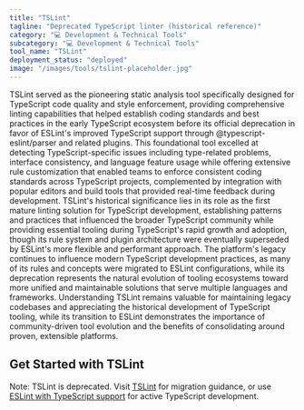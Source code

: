 ```yaml
---
title: "TSLint"
tagline: "Deprecated TypeScript linter (historical reference)"
category: "💻 Development & Technical Tools"
subcategory: "💻 Development & Technical Tools"
tool_name: "TSLint"
deployment_status: "deployed"
image: "/images/tools/tslint-placeholder.jpg"
---
```

TSLint served as the pioneering static analysis tool specifically designed for TypeScript code quality and style enforcement, providing comprehensive linting capabilities that helped establish coding standards and best practices in the early TypeScript ecosystem before its official deprecation in favor of ESLint's improved TypeScript support through @typescript-eslint/parser and related plugins. This foundational tool excelled at detecting TypeScript-specific issues including type-related problems, interface consistency, and language feature usage while offering extensive rule customization that enabled teams to enforce consistent coding standards across TypeScript projects, complemented by integration with popular editors and build tools that provided real-time feedback during development. TSLint's historical significance lies in its role as the first mature linting solution for TypeScript development, establishing patterns and practices that influenced the broader TypeScript community while providing essential tooling during TypeScript's rapid growth and adoption, though its rule system and plugin architecture were eventually superseded by ESLint's more flexible and performant approach. The platform's legacy continues to influence modern TypeScript development practices, as many of its rules and concepts were migrated to ESLint configurations, while its deprecation represents the natural evolution of tooling ecosystems toward more unified and maintainable solutions that serve multiple languages and frameworks. Understanding TSLint remains valuable for maintaining legacy codebases and appreciating the historical development of TypeScript tooling, while its transition to ESLint demonstrates the importance of community-driven tool evolution and the benefits of consolidating around proven, extensible platforms.

## Get Started with TSLint

Note: TSLint is deprecated. Visit [TSLint](https://palantir.github.io/tslint/) for migration guidance, or use [ESLint with TypeScript support](https://typescript-eslint.io) for active TypeScript development.